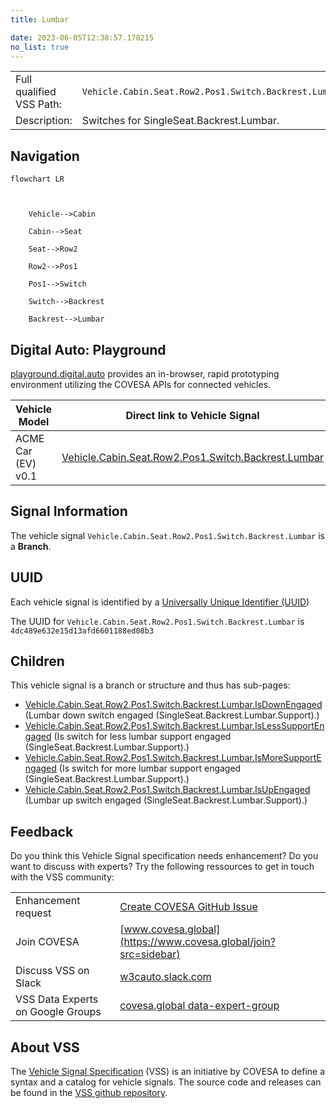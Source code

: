 ```yaml
---
title: Lumbar

date: 2023-06-05T12:38:57.178215
no_list: true
---
```



| | |
|---|---|
| Full qualified VSS Path: | `Vehicle.Cabin.Seat.Row2.Pos1.Switch.Backrest.Lumbar` |
| Description: | Switches for SingleSeat.Backrest.Lumbar. |

## Navigation

```mermaid
flowchart LR



    Vehicle-->Cabin

    Cabin-->Seat

    Seat-->Row2

    Row2-->Pos1

    Pos1-->Switch

    Switch-->Backrest

    Backrest-->Lumbar

```


## Digital Auto: Playground

[playground.digital.auto](http://digital.auto) provides an in-browser, rapid prototyping environment utilizing the COVESA APIs for connected vehicles. 

| Vehicle Model | Direct link to Vehicle Signal |
|---|---|
| ACME Car (EV) v0.1 | [Vehicle.Cabin.Seat.Row2.Pos1.Switch.Backrest.Lumbar](https://digitalauto.netlify.app/model/STLWzk1WyqVVLbfymb4f/cvi/list/Vehicle.Cabin.Seat.Row2.Pos1.Switch.Backrest.Lumbar/) |


## Signal Information




The vehicle signal `Vehicle.Cabin.Seat.Row2.Pos1.Switch.Backrest.Lumbar` is a **Branch**.





## UUID

Each vehicle signal is identified by a [Universally Unique Identifier (UUID](https://en.wikipedia.org/wiki/Universally_unique_identifier))

The UUID for `Vehicle.Cabin.Seat.Row2.Pos1.Switch.Backrest.Lumbar` is `4dc489e632e15d13afd6601188ed08b3`

## Children

This vehicle signal is a branch or structure and thus has sub-pages:

- [Vehicle.Cabin.Seat.Row2.Pos1.Switch.Backrest.Lumbar.IsDownEngaged](isdownengaged/) (Lumbar down switch engaged (SingleSeat.Backrest.Lumbar.Support).)
- [Vehicle.Cabin.Seat.Row2.Pos1.Switch.Backrest.Lumbar.IsLessSupportEngaged](islesssupportengaged/) (Is switch for less lumbar support engaged (SingleSeat.Backrest.Lumbar.Support).)
- [Vehicle.Cabin.Seat.Row2.Pos1.Switch.Backrest.Lumbar.IsMoreSupportEngaged](ismoresupportengaged/) (Is switch for more lumbar support engaged (SingleSeat.Backrest.Lumbar.Support).)
- [Vehicle.Cabin.Seat.Row2.Pos1.Switch.Backrest.Lumbar.IsUpEngaged](isupengaged/) (Lumbar up switch engaged (SingleSeat.Backrest.Lumbar.Support).)


## Feedback

Do you think this Vehicle Signal specification needs enhancement? Do you want to discuss with experts? Try the following ressources to get in touch with the VSS community:

| | |
|---|---|
| Enhancement request | [Create COVESA GitHub Issue](https://github.com/COVESA/vehicle_signal_specification/issues/new?body=Please+describe+your+feedback&title=Signal+feedback+Vehicle.Cabin.Seat.Row2.Pos1.Switch.Backrest.Lumbar) |
| Join COVESA | [www.covesa.global](https://www.covesa.global/join?src=sidebar) |
| Discuss VSS on Slack | [w3cauto.slack.com](http://w3cauto.slack.com/) |
| VSS Data Experts on Google Groups | [covesa.global data-expert-group](https://groups.google.com/a/covesa.global/g/data-expert-group) |

## About VSS

The [Vehicle Signal Specification](https://covesa.github.io/vehicle_signal_specification/) (VSS)
is an initiative by COVESA to define a syntax and a catalog for vehicle signals.
The source code and releases can be found in the [VSS github repository](https://github.com/COVESA/vehicle_signal_specification).

